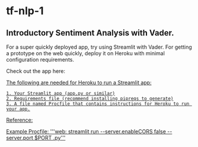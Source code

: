 # tf-nlp-1

## Introductory Sentiment Analysis with Vader.

For a super quickly deployed app, try using Streamlit with Vader. For getting a prototype on the web quickly, deploy it on Heroku with minimal configuration requirements. 

Check out the app here:  
<a href="https://tf-nlp-1.herokuapp.com/">


The following are needed for Heroku to run a Streamlit app:

	1. Your Streamlit app (app.py or similar)
	2. Requirements file (recommend installing pipreqs to generate)
	3. A file named Procfile that contains instructions for Heroku to run your app.

Reference: 
<a href="https://discuss.streamlit.io/t/hosting-streamlit-on-heroku/132/13">

Example Procfile:
	'''web: streamlit run --server.enableCORS false --server.port $PORT <your-app-name>.py'''
